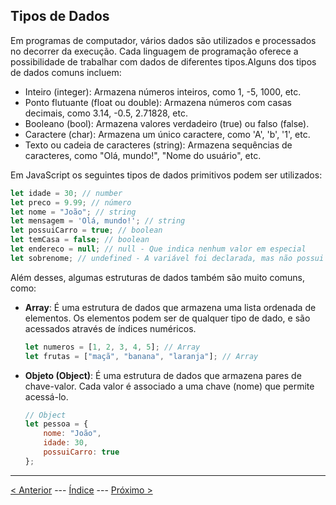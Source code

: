 ## Tipos de Dados

Em programas de computador, vários dados são utilizados e processados no decorrer da execução.
Cada linguagem de programação oferece a possibilidade de trabalhar com dados de diferentes tipos.Alguns dos tipos de dados comuns incluem:

- Inteiro (integer): Armazena números inteiros, como 1, -5, 1000, etc.
- Ponto flutuante (float ou double): Armazena números com casas decimais, como 3.14, -0.5, 2.71828, etc.
- Booleano (bool): Armazena valores verdadeiro (true) ou falso (false).
- Caractere (char): Armazena um único caractere, como 'A', 'b', '1', etc.
- Texto ou cadeia de caracteres (string): Armazena sequências de caracteres, como "Olá, mundo!", "Nome do usuário", etc.

Em JavaScript os seguintes tipos de dados primitivos podem ser utilizados:

```js
let idade = 30; // number
let preco = 9.99; // número
let nome = "João"; // string
let mensagem = 'Olá, mundo!'; // string
let possuiCarro = true; // boolean
let temCasa = false; // boolean
let endereco = null; // null - Que indica nenhum valor em especial
let sobrenome; // undefined - A variável foi declarada, mas não possui valor atribuído.
```

Além desses, algumas estruturas de dados também são muito comuns, como:

- **Array**: É uma estrutura de dados que armazena uma lista ordenada de elementos. Os elementos podem ser de qualquer tipo de dado, e são acessados através de índices numéricos.

    ```js
    let numeros = [1, 2, 3, 4, 5]; // Array
    let frutas = ["maçã", "banana", "laranja"]; // Array
    ```

- **Objeto (Object)**: É uma estrutura de dados que armazena pares de chave-valor. Cada valor é associado a uma chave (nome) que permite acessá-lo.

    ```js
    // Object
    let pessoa = {
        nome: "João",
        idade: 30,
        possuiCarro: true
    };
    ```

---
[< Anterior](./intro.md) --- [Índice](./index.md) --- [Próximo >](./variables.md)